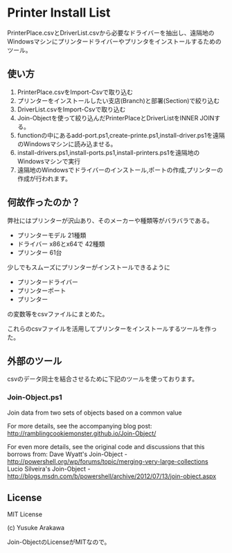 Printer Install List
=====================

PrinterPlace.csvとDriverList.csvから必要なドライバーを抽出し、遠隔地のWindowsマシンにプリンタードライバーやプリンタをインストールするためのツール。

使い方
---------------------
1. PrinterPlace.csvをImport-Csvで取り込む
2. プリンターをインストールしたい支店(Branch)と部署(Section)で絞り込む
3. DriverList.csvをImport-Csvで取り込む
4. Join-Objectを使って絞り込んだPrinterPlaceとDriverListをINNER JOINする。
5. functionの中にあるadd-port.ps1,create-printe.ps1,install-driver.ps1を遠隔のWindowsマシンに読み込ませる。
6. install-drivers.ps1,install-ports.ps1,install-printers.ps1を遠隔地のWindowsマシンで実行
7. 遠隔地のWindowsでドライバーのインストール,ポートの作成,プリンターの作成が行われます。

何故作ったのか？
-----------------------

弊社にはプリンターが沢山あり、そのメーカーや種類等がバラバラである。

- プリンターモデル 21種類
- ドライバー x86とx64で 42種類
- プリンター 61台

少しでもスムーズにプリンターがインストールできるように

- プリンタードライバー
- プリンターポート
- プリンター

の変数等をcsvファイルにまとめた。

これらのcsvファイルを活用してプリンターをインストールするツールを作った。



外部のツール
----------------------
csvのデータ同士を結合させるために下記のツールを使っております。

### Join-Object.ps1

Join data from two sets of objects based on a common value

For more details, see the accompanying blog post:
    http://ramblingcookiemonster.github.io/Join-Object/

For even more details, see the original code and discussions that this borrows from:
    Dave Wyatt's Join-Object - http://powershell.org/wp/forums/topic/merging-very-large-collections
    Lucio Silveira's Join-Object - http://blogs.msdn.com/b/powershell/archive/2012/07/13/join-object.aspx



License
-------------------
MIT License

(c) Yusuke Arakawa

Join-ObjectのLicenseがMITなので。
